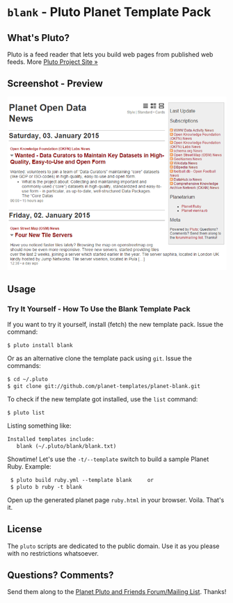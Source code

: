 # `blank` - Pluto Planet Template Pack

## What's Pluto?

Pluto is a feed reader that lets you build web pages from published
web feeds. More [Pluto Project Site »](http://feedreader.github.io)

## Screenshot - Preview

![](screenshot.png)

## Usage

### Try It Yourself - How To Use the Blank Template Pack

If you want to try it yourself, install (fetch) the new template pack. Issue the command:

    $ pluto install blank

Or as an alternative clone the template pack using `git`. Issue the commands:

    $ cd ~/.pluto
    $ git clone git://github.com/planet-templates/planet-blank.git

To check if the new template got installed, use the `list` command:

    $ pluto list

Listing something like:

    Installed templates include:
       blank (~/.pluto/blank/blank.txt)

Showtime! Let's use the `-t/--template` switch to build a sample Planet Ruby. Example:

     $ pluto build ruby.yml --template blank     or
     $ pluto b ruby -t blank

Open up the generated planet page `ruby.html` in your browser. Voila. That's it.


## License

The `pluto` scripts are dedicated to the public domain.
Use it as you please with no restrictions whatsoever.

## Questions? Comments?

Send them along to the [Planet Pluto and Friends Forum/Mailing List](http://groups.google.com/group/feedreader).
Thanks!
